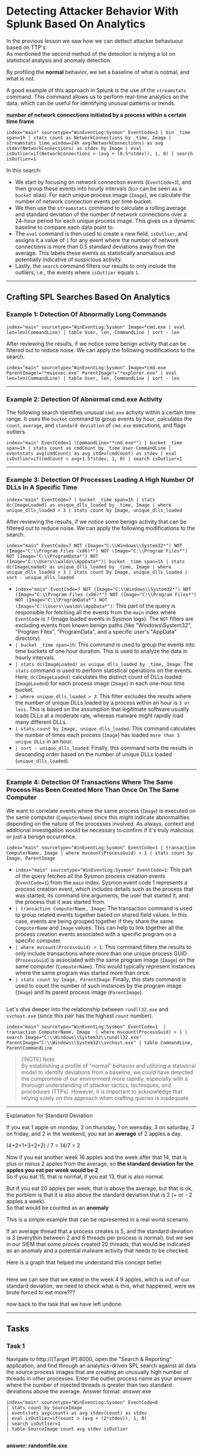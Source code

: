 # Detecting Attacker Behavior With Splunk Based On Analytics

In the previous lesson we saw how we can dettect attacker behaviuour based on TTP's.\
As mentioned the second method of the detection is relying a lot on statistical analysis and anomaly detection.

By profiling the **normal** behavior, we set a baseline of what is notmal, and what is not.

A good example of this approach in Splunk is the use of the `streamstats` command. This command allows us to perform real-time analytics on the data, which can be useful for identifying unusual patterns or trends.

**number of network connections initiated by a process within a certain time frame**

```spl
index="main" sourcetype="WinEventLog:Sysmon" EventCode=3 | bin _time span=1h | stats count as NetworkConnections by _time, Image | streamstats time_window=24h avg(NetworkConnections) as avg stdev(NetworkConnections) as stdev by Image | eval isOutlier=if(NetworkConnections > (avg + (0.5*stdev)), 1, 0) | search isOutlier=1
```

In this search:

* We start by focusing on network connection events (`EventCode=3`), and then group these events into hourly intervals (`bin` can be seen as a `bucket` alias). For each unique process image (`Image`), we calculate the number of network connection events per time bucket.
* We then use the `streamstats` command to calculate a rolling average and standard deviation of the number of network connections over a 24-hour period for each unique process image. This gives us a dynamic baseline to compare each data point to.
* The `eval` command is then used to create a new field, `isOutlier`, and assigns it a value of `1` for any event where the number of network connections is more than 0.5 standard deviations away from the average. This labels these events as statistically anomalous and potentially indicative of suspicious activity.
* Lastly, the `search` command filters our results to only include the outliers, i.e., the events where `isOutlier` equals `1`.

***

## Crafting SPL Searches Based On Analytics

### **Example 1: Detection Of Abnormally Long Commands**

```shell-session
index="main" sourcetype="WinEventLog:Sysmon" Image=*cmd.exe | eval len=len(CommandLine) | table User, len, CommandLine | sort - len
```

After reviewing the results, if we notice some benign activity that can be filtered out to reduce noise. We can apply the following modifications to the search.

```shell-session
index="main" sourcetype="WinEventLog:Sysmon" Image=*cmd.exe ParentImage!="*msiexec.exe" ParentImage!="*explorer.exe" | eval len=len(CommandLine) | table User, len, CommandLine | sort - len
```

***

### **Example 2: Detection Of Abnormal cmd.exe Activity**

The following search identifies unusual `cmd.exe` activity within a certain time range. It uses the `bucket` command to group events by hour, calculates the `count`, `average`, and `standard deviation` of `cmd.exe` executions, and flags outliers.

```shell-session
index="main" EventCode=1 (CommandLine="*cmd.exe*") | bucket _time span=1h | stats count as cmdCount by _time User CommandLine | eventstats avg(cmdCount) as avg stdev(cmdCount) as stdev | eval isOutlier=if(cmdCount > avg+1.5*stdev, 1, 0) | search isOutlier=1
```

***

### **Example 3: Detection Of Processes Loading A High Number Of DLLs In A Specific Time**

```shell-session
index="main" EventCode=7 | bucket _time span=1h | stats dc(ImageLoaded) as unique_dlls_loaded by _time, Image | where unique_dlls_loaded > 3 | stats count by Image, unique_dlls_loaded
```

After reviewing the results, if we notice some benign activity that can be filtered out to reduce noise. We can apply the following modifications to the search.

```shell-session
index="main" EventCode=7 NOT (Image="C:\\Windows\\System32*") NOT (Image="C:\\Program Files (x86)*") NOT (Image="C:\\Program Files*") NOT (Image="C:\\ProgramData*") NOT (Image="C:\\Users\\waldo\\AppData*")| bucket _time span=1h | stats dc(ImageLoaded) as unique_dlls_loaded by _time, Image | where unique_dlls_loaded > 3 | stats count by Image, unique_dlls_loaded | sort - unique_dlls_loaded
```

* `index="main" EventCode=7 NOT (Image="C:\\Windows\\System32*") NOT (Image="C:\\Program Files (x86)*") NOT (Image="C:\\Program Files*") NOT (Image="C:\\ProgramData*") NOT (Image="C:\\Users\\waldo\\AppData*")`: This part of the query is responsible for fetching all the events from the `main` index where `EventCode` is `7` (Image loaded events in Sysmon logs). The `NOT` filters are excluding events from known benign paths (like "Windows\System32", "Program Files", "ProgramData", and a specific user's "AppData" directory).
* `| bucket _time span=1h`: This command is used to group the events into time buckets of one hour duration. This is used to analyze the data in hourly intervals.
* `| stats dc(ImageLoaded) as unique_dlls_loaded by _time, Image`: The `stats` command is used to perform statistical operations on the events. Here, `dc(ImageLoaded)` calculates the distinct count of DLLs loaded (`ImageLoaded`) for each process image (`Image`) in each one-hour time bucket.
* `| where unique_dlls_loaded > 3`: This filter excludes the results where the number of unique DLLs loaded by a process within an hour is `3 or less`. This is based on the assumption that legitimate software usually loads DLLs at a moderate rate, whereas malware might rapidly load many different DLLs.
* `| stats count by Image, unique_dlls_loaded`: This command calculates the number of times each process (`Image`) has loaded `more than 3 unique DLLs` in an hour.
* `| sort - unique_dlls_loaded`: Finally, this command sorts the results in descending order based on the number of unique DLLs loaded (`unique_dlls_loaded`).

***

### **Example 4: Detection Of Transactions Where The Same Process Has Been Created More Than Once On The Same Computer**

We want to correlate events where the same process (`Image`) is executed on the same computer (`ComputerName`) since this might indicate abnormalities depending on the nature of the processes involved. As always, context and additional investigation would be necessary to confirm if it's truly malicious or just a benign occurrence.

```shell-session
index="main" sourcetype="WinEventLog:Sysmon" EventCode=1 | transaction ComputerName, Image | where mvcount(ProcessGuid) > 1 | stats count by Image, ParentImage
```

* `index="main" sourcetype="WinEventLog:Sysmon" EventCode=1`: This part of the query fetches all the Sysmon process creation events (`EventCode=1`) from the `main` index. Sysmon event code 1 represents a process creation event, which includes details such as the process that was started, its command line arguments, the user that started it, and the process that it was started from.
* `| transaction ComputerName, Image`: The transaction command is used to group related events together based on shared field values. In this case, events are being grouped together if they share the same `ComputerName` and `Image` values. This can help to link together all the process creation events associated with a specific program on a specific computer.
* `| where mvcount(ProcessGuid) > 1`: This command filters the results to only include transactions where more than one unique process GUID (`ProcessGuid`) is associated with the same program image (`Image`) on the same computer (`ComputerName`). This would typically represent instances where the same program was started more than once.
* `| stats count by Image, ParentImage`: Finally, this stats command is used to count the number of such instances by the program image (`Image`) and its parent process image (`ParentImage`).

<figure><img src="../../../.gitbook/assets/transactions detection.png" alt=""><figcaption></figcaption></figure>



Let's dive deeper into the relationship between `rundll32.exe` and `svchost.exe` (since this pair has the highest `count` number).

```shell-session
index="main" sourcetype="WinEventLog:Sysmon" EventCode=1  | transaction ComputerName, Image  | where mvcount(ProcessGuid) > 1 | search Image="C:\\Windows\\System32\\rundll32.exe" ParentImage="C:\\Windows\\System32\\svchost.exe" | table CommandLine, ParentCommandLine
```

> \[!NOTE] Note\
> By establishing a profile of "normal" behavior and utilizing a statistical model to identify deviations from a baseline, we could have detected the compromise of our environment more rapidly, especially with a thorough understanding of attacker tactics, techniques, and procedures (TTPs). However, it is important to acknowledge that relying solely on this approach when crafting queries is inadequate.

***

Explanation for Standard Deviation

If you eat 1 apple on monday, 2 on thursday, 1 on wensday, 3 on saturday, 2 on friday, and 2 in the weekend, you eat an **average** of 2 apples a day.

(4+2+1+3+2+2) / 7 = 14/7 = 2

Now if you eat another week 16 apples and the week after that 14, that is plus or minus 2 apples from the average, so **the standard deviation for the apples you eat per week would be 2**\
So if you eat 15, that is normal, if you eat 13, that is also normal.

But if you eat 20 apples per week, that is above the average, but that is ok, the porblem is that it is also above the standard deviation that is 2 (+ or - 2 apples a week).\
So that would be counted as an **anomaly**

This is a simple example that can be represented in a real world scenario.

If an average thread that a process creates is 5, and the standard deviation is 3 (everythin between 2 and 8 threads per process is normal), but we see in our SIEM that some proces created 20 threads, that would be indicated as an anomaly and a potential malware activity that needs to be checked.

Here is a graph that helped me understand this concept better

<figure><img src="../../../.gitbook/assets/excali apple.png" alt=""><figcaption></figcaption></figure>

Here we can see that we eated in the week 4 9 apples, witch is out of our standard deviation, we need to check what is this, what happened, were we brute forced to eat more???

now back to the task that we have left undone.

***

## Tasks

### Task 1

Navigate to http://\[Target IP]:8000, open the "Search & Reporting" application, and find through an analytics-driven SPL search against all data the source process images that are creating an unusually high number of threads in other processes. Enter the outlier process name as your answer where the number of injected threads is greater than two standard deviations above the average. Answer format: _answer_.exe

```
index="main" sourcetype="WinEventLog:Sysmon" EventCode=8  
| stats count by SourceImage  
| eventstats avg(count) as avg stdev(count) as stdev  
| eval isOutlier=if(count > (avg + (2*stdev)), 1, 0)  
| search isOutlier=1  
| table SourceImage count avg stdev isOutlier
```

<figure><img src="../../../.gitbook/assets/task1 5.png" alt=""><figcaption></figcaption></figure>

**answer: randomfile.exe**
